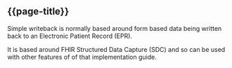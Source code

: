 ## {{page-title}}

Simple writeback is normally based around form based data being written back to an Electronic Patient Record (EPR). 

It is based around FHIR Structured Data Capture (SDC) and so can be used with other features of of that implementation guide.
